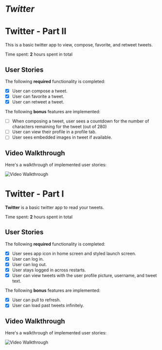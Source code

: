 # *Twitter*

# Twitter - Part II

This is a basic twitter app to view, compose, favorite, and retweet tweets.

Time spent: **2** hours spent in total

## User Stories

The following **required** functionality is completed:

- [x] User can compose a tweet.
- [x] User can favorite a tweet. 
- [x] User can retweet a tweet. 

The following **bonus** features are implemented:

- [ ] When composing a tweet, user sees a countdown for the number of characters remaining for the tweet (out of 280) 
- [ ] User can view their profile in a profile tab. 
- [ ] User sees embedded images in tweet if available.

## Video Walkthrough

Here's a walkthrough of implemented user stories:

<img src='http://g.recordit.co/kbZz3CLLYo.gif' title='Video Walkthrough' width='' alt='Video Walkthrough' />

# Twitter - Part I

**Twitter** is a basic twitter app to read your tweets.

Time spent: **2** hours spent in total

## User Stories

The following **required** functionality is completed:

- [x] User sees app icon in home screen and styled launch screen. 
- [x] User can log in.
- [x] User can log out. 
- [x] User stays logged in across restarts. 
- [x] User can view tweets with the user profile picture, username, and tweet text. 

The following **bonus** features are implemented:

- [x] User can pull to refresh. 
- [x] User can load past tweets infinitely.

## Video Walkthrough

Here's a walkthrough of implemented user stories:

<img src='http://g.recordit.co/wqqPIDNKZX.gif' title='Video Walkthrough' width='' alt='Video Walkthrough' />

